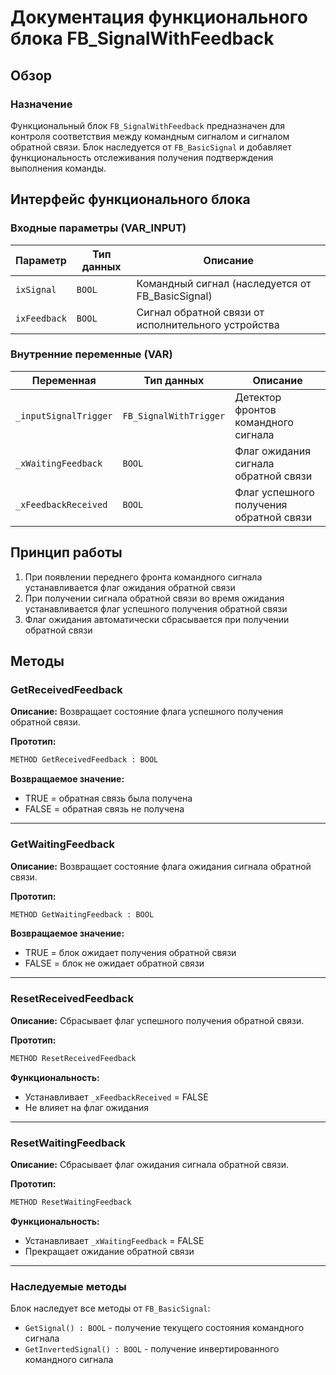 # Документация функционального блока FB_SignalWithFeedback

## Обзор

### Назначение

Функциональный блок `FB_SignalWithFeedback` предназначен для контроля соответствия между командным сигналом и сигналом обратной связи. Блок наследуется от `FB_BasicSignal` и добавляет функциональность отслеживания получения подтверждения выполнения команды.

## Интерфейс функционального блока

### Входные параметры (VAR_INPUT)

|Параметр|Тип данных|Описание|
|---|---|---|
|`ixSignal`|`BOOL`|Командный сигнал (наследуется от FB_BasicSignal)|
|`ixFeedback`|`BOOL`|Сигнал обратной связи от исполнительного устройства|

### Внутренние переменные (VAR)

|Переменная|Тип данных|Описание|
|---|---|---|
|`_inputSignalTrigger`|`FB_SignalWithTrigger`|Детектор фронтов командного сигнала|
|`_xWaitingFeedback`|`BOOL`|Флаг ожидания сигнала обратной связи|
|`_xFeedbackReceived`|`BOOL`|Флаг успешного получения обратной связи|

## Принцип работы

1. При появлении переднего фронта командного сигнала устанавливается флаг ожидания обратной связи
2. При получении сигнала обратной связи во время ожидания устанавливается флаг успешного получения обратной связи
3. Флаг ожидания автоматически сбрасывается при получении обратной связи

## Методы

### GetReceivedFeedback

**Описание:** Возвращает состояние флага успешного получения обратной связи.

**Прототип:**

```pascal
METHOD GetReceivedFeedback : BOOL
```

**Возвращаемое значение:** 
- TRUE = обратная связь была получена
- FALSE = обратная связь не получена

---

### GetWaitingFeedback

**Описание:** Возвращает состояние флага ожидания сигнала обратной связи.

**Прототип:**

```pascal
METHOD GetWaitingFeedback : BOOL
```

**Возвращаемое значение:**
- TRUE = блок ожидает получения обратной связи
- FALSE = блок не ожидает обратной связи

---

### ResetReceivedFeedback

**Описание:** Сбрасывает флаг успешного получения обратной связи.

**Прототип:**

```pascal
METHOD ResetReceivedFeedback
```

**Функциональность:**
- Устанавливает `_xFeedbackReceived` = FALSE
- Не влияет на флаг ожидания

---

### ResetWaitingFeedback

**Описание:** Сбрасывает флаг ожидания сигнала обратной связи.

**Прототип:**

```pascal
METHOD ResetWaitingFeedback
```

**Функциональность:**
- Устанавливает `_xWaitingFeedback` = FALSE
- Прекращает ожидание обратной связи

---

### Наследуемые методы

Блок наследует все методы от `FB_BasicSignal`:

- `GetSignal() : BOOL` - получение текущего состояния командного сигнала
- `GetInvertedSignal() : BOOL` - получение инвертированного командного сигнала
